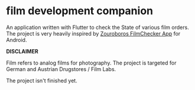 # film development companion

An application written with Flutter to check the State of various film orders.
The project is very heavily inspired by [Zouroboros FilmChecker App](https://github.com/zouroboros/filmchecker) for Android.

**DISCLAIMER**

Film refers to analog films for photography. The project is targeted for German and Austrian Drugstores / Film Labs.

The project isn't finished yet.